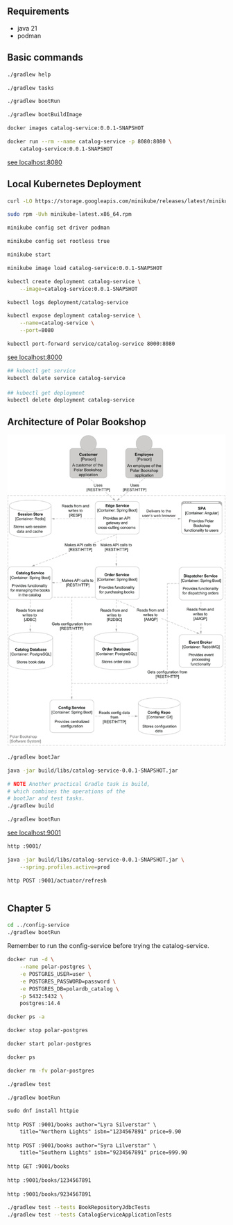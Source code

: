 ## Requirements

- java 21
- podman

## Basic commands

```bash
./gradlew help
```

```bash
./gradlew tasks
```

```bash
./gradlew bootRun
```

```bash
./gradlew bootBuildImage
```

```bash
docker images catalog-service:0.0.1-SNAPSHOT
```

```bash
docker run --rm --name catalog-service -p 8080:8080 \
    catalog-service:0.0.1-SNAPSHOT
```
[see localhost:8080](http://localhost:8080/)

## Local Kubernetes Deployment

```bash
curl -LO https://storage.googleapis.com/minikube/releases/latest/minikube-latest.x86_64.rpm
```
```bash
sudo rpm -Uvh minikube-latest.x86_64.rpm
```
```bash
minikube config set driver podman
```
```bash
minikube config set rootless true
```
```bash
minikube start
```
```bash
minikube image load catalog-service:0.0.1-SNAPSHOT
```
```bash
kubectl create deployment catalog-service \
    --image=catalog-service:0.0.1-SNAPSHOT
```
```bash
kubectl logs deployment/catalog-service
```
```bash
kubectl expose deployment catalog-service \
    --name=catalog-service \
    --port=8080
```
```bash
kubectl port-forward service/catalog-service 8000:8080
```
[see localhost:8000](http://localhost:8000/)

```bash
## kubectl get service
kubectl delete service catalog-service

## kubectl get deployment
kubectl delete deployment catalog-service
```

## Architecture of Polar Bookshop

![Architecture of Polar Bookshop](./images/fig-2.14-architecture-Polar_Bookshop.png "qwe")

```bash
./gradlew bootJar
```
```bash
java -jar build/libs/catalog-service-0.0.1-SNAPSHOT.jar
```
```bash
# NOTE Another practical Gradle task is build, 
# which combines the operations of the 
# bootJar and test tasks.
./gradlew build
```
```bash
./gradlew bootRun
```
[see localhost:9001](http://localhost:9001/)

```bash
http :9001/
```
```bash
java -jar build/libs/catalog-service-0.0.1-SNAPSHOT.jar \
    --spring.profiles.active=prod
```
```bash
http POST :9001/actuator/refresh
```
```bash

```

## Chapter 5

```bash
cd ../config-service
./gradlew bootRun
```
Remember to run the config-service before trying the catalog-service.

```bash
docker run -d \
    --name polar-postgres \
    -e POSTGRES_USER=user \
    -e POSTGRES_PASSWORD=password \
    -e POSTGRES_DB=polardb_catalog \
    -p 5432:5432 \
    postgres:14.4
```

```bash
docker ps -a
```

```bash
docker stop polar-postgres
```

```bash
docker start polar-postgres
```

```bash
docker ps
```

```bash
docker rm -fv polar-postgres
```

```bash
./gradlew test
```

```bash
./gradlew bootRun
```

```
sudo dnf install httpie

http POST :9001/books author="Lyra Silverstar" \
    title="Northern Lights" isbn="1234567891" price=9.90

http POST :9001/books author="Syra Lilverstar" \
    title="Southern Lights" isbn="9234567891" price=999.90

http GET :9001/books

http :9001/books/1234567891

http :9001/books/9234567891
```

```bash
./gradlew test --tests BookRepositoryJdbcTests
./gradlew test --tests CatalogServiceApplicationTests
```
